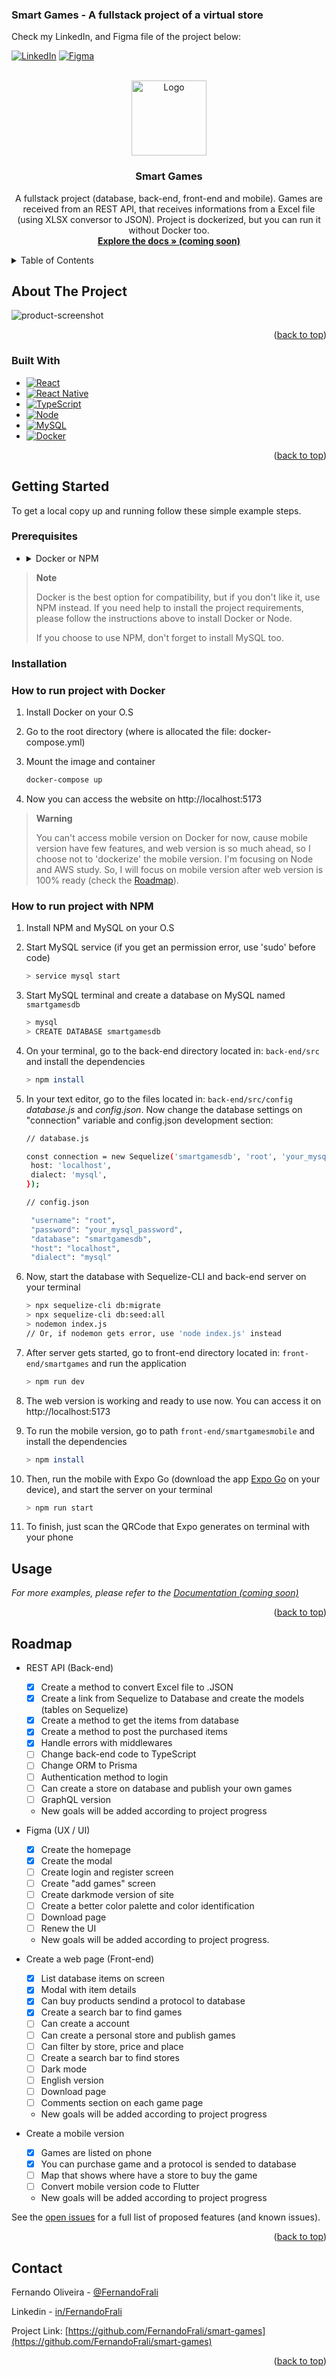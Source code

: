 ### <a name="readme-top">Smart Games - A fullstack project of a virtual store

Check my LinkedIn, and Figma file of the project below:</a>

<!-- PROJECT SHIELDS -->

[![LinkedIn][linkedin-shield]](https://www.linkedin.com/in/fernandofrali/)
[![Figma][figma-shield]](https://www.figma.com/file/qGQ1Te6E3LXc5ggikAXJYO/Smart-Games---Design?node-id=0%3A1&t=tLcVFAeqDpekhh0W-1)

<!-- PROJECT LOGO -->
<br />
<div align="center">
  <a href="https://github.com/FernandoFrali/smart_games">
    <img src="https://images.unsplash.com/photo-1531525727990-67532cd332c6?ixlib=rb-4.0.3&ixid=MnwxMjA3fDB8MHxwaG90by1wYWdlfHx8fGVufDB8fHx8&auto=format&fit=crop&w=880&q=80" alt="Logo" width="120" height="120">
  </a>

<h3 align="center">Smart Games</h3>

  <p align="center">
    A fullstack project (database, back-end, front-end and mobile). Games are received from an REST API, that receives informations from a Excel file (using XLSX conversor to JSON). Project is dockerized, but you can run it without Docker too.
    <br />
    <a href="https://github.com/FernandoFrali/smart-games"><strong>Explore the docs » (coming soon)</strong></a>
    <br />
  </p>
</div>

<!-- TABLE OF CONTENTS -->
<details>
  <summary>Table of Contents</summary>
  <ol>
    <li>
      <a href="#about-the-project">About The Project</a>
      <ul>
        <li><a href="#built-with">Built With</a></li>
      </ul>
    </li>
    <li>
      <a href="#getting-started">Getting Started</a>
      <ul>
        <li><a href="#prerequisites">Prerequisites</a></li>
        <li><a href="#installation">Installation</a></li>
      </ul>
    </li>
    <li><a href="#usage">Usage</a></li>
    <li><a href="#roadmap">Roadmap</a></li>
    <li><a href="#contact">Contact</a></li>
  </ol>
</details>

<!-- ABOUT THE PROJECT -->

## About The Project

![product-screenshot](https://i.imgur.com/1TMAVty.png)

<p align="right">(<a href="#readme-top">back to top</a>)</p>

### Built With

- [![React](https://img.shields.io/badge/-React-61DAFB?logo=react&logoColor=black&style=for-the-badge)][react-url]
- [![React Native](https://img.shields.io/badge/-React%20Native-00a4d2?logo=react&logoColor=white&style=for-the-badge)][native-url]
- [![TypeScript](https://img.shields.io/badge/-TypeScript-0088CC?logo=typescript&logoColor=white&style=for-the-badge)][typescript-url]
- [![Node](https://img.shields.io/badge/-Nodejs-61DAFB?logo=node.js&logoColor=black&style=for-the-badge)][node-url]
- [![MySQL](https://img.shields.io/badge/-MySQL-dc712b?logo=mysql&logoColor=white&style=for-the-badge)][mysql-url]
- [![Docker](https://img.shields.io/badge/-Docker-099cec?logo=docker&logoColor=white&style=for-the-badge)][docker-url]

<p align="right">(<a href="#readme-top">back to top</a>)</p>

<!-- GETTING STARTED -->

## Getting Started

To get a local copy up and running follow these simple example steps.

### Prerequisites

- <details>
    <summary>Docker or NPM</summary>
    <ul>
      <li><a href="https://docs.docker.com/engine/install/">Docker Install Guide</a></li>
      <li><a href="https://github.com/nvm-sh/nvm#installing-and-updating">NVM Install Guide</a></li>
      <li><a href="https://dev.mysql.com/doc/mysql-installation-excerpt/5.7/en/">MySQL Install Guide (if you choose to use NPM)</a></li>
    </ul>
  </details>

> **Note**
>
> Docker is the best option for compatibility, but if you don't like it, use NPM instead. If you need help to install the project requirements, please follow the instructions above to install Docker or Node.
>
> If you choose to use NPM, don't forget to install MySQL too.
> </br>

### Installation

### How to run project with Docker

1. Install Docker on your O.S

2. Go to the root directory (where is allocated the file: docker-compose.yml)

3. Mount the image and container

   ```sh
   docker-compose up
   ```

4. Now you can access the website on http://localhost:5173

> **Warning**
>
> You can't access mobile version on Docker for now, cause mobile version have few features, and web version is so much ahead, so I choose not to 'dockerize' the mobile version. I'm focusing on Node and AWS study. So, I will focus on mobile version after web version is 100% ready (check the <a href="#roadmap">Roadmap</a>).
> </br>

### How to run project with NPM

1. Install NPM and MySQL on your O.S

2. Start MySQL service (if you get an permission error, use 'sudo' before code)
   ```sh
   > service mysql start
   ```
3. Start MySQL terminal and create a database on MySQL named `smartgamesdb`
   ```sh
   > mysql
   > CREATE DATABASE smartgamesdb
   ```
4. On your terminal, go to the back-end directory located in: `back-end/src` and install the dependencies
   ```sh
   > npm install
   ```
5. In your text editor, go to the files located in: `back-end/src/config` *database.js* and *config.json*. Now change the database settings on "connection" variable and config.json development section:
   ```sh
   // database.js
   
   const connection = new Sequelize('smartgamesdb', 'root', 'your_mysql_password', {
    host: 'localhost',
    dialect: 'mysql',
   });
   
   // config.json

    "username": "root",
    "password": "your_mysql_password",
    "database": "smartgamesdb",
    "host": "localhost",
    "dialect": "mysql"
   ```
6. Now, start the database with Sequelize-CLI and back-end server on your terminal
   ```sh
   > npx sequelize-cli db:migrate
   > npx sequelize-cli db:seed:all
   > nodemon index.js
   // Or, if nodemon gets error, use 'node index.js' instead
   ```
7. After server gets started, go to front-end directory located in: `front-end/smartgames` and run the application

   ```sh
   > npm run dev
   ```

8. The web version is working and ready to use now. You can access it on http://localhost:5173

9. To run the mobile version, go to path `front-end/smartgamesmobile` and install the dependencies
   ```sh
   > npm install
   ```
10. Then, run the mobile with Expo Go (download the app [Expo Go](https://expo.dev/client) on your device), and start the server on your terminal
    ```sh
    > npm run start
    ```
11. To finish, just scan the QRCode that Expo generates on terminal with your phone

<!-- USAGE EXAMPLES -->

## Usage

_For more examples, please refer to the [Documentation (coming soon)](https://example.com)_

<p align="right">(<a href="#readme-top">back to top</a>)</p>

<!-- ROADMAP -->

## Roadmap

- REST API (Back-end)

  - [x] Create a method to convert Excel file to .JSON
  - [x] Create a link from Sequelize to Database and create the models (tables on Sequelize)
  - [x] Create a method to get the items from database
  - [x] Create a method to post the purchased items
  - [x] Handle errors with middlewares
  - [ ] Change back-end code to TypeScript
  - [ ] Change ORM to Prisma
  - [ ] Authentication method to login
  - [ ] Can create a store on database and publish your own games
  - [ ] GraphQL version
  - New goals will be added according to project progress

- Figma (UX / UI)

  - [x] Create the homepage
  - [x] Create the modal
  - [ ] Create login and register screen
  - [ ] Create "add games" screen
  - [ ] Create darkmode version of site
  - [ ] Create a better color palette and color identification
  - [ ] Download page
  - [ ] Renew the UI
  - New goals will be added according to project progress.

- Create a web page (Front-end)

  - [x] List database items on screen
  - [x] Modal with item details
  - [x] Can buy products sendind a protocol to database
  - [x] Create a search bar to find games
  - [ ] Can create a account
  - [ ] Can create a personal store and publish games
  - [ ] Can filter by store, price and place
  - [ ] Create a search bar to find stores
  - [ ] Dark mode
  - [ ] English version
  - [ ] Download page
  - [ ] Comments section on each game page
  - New goals will be added according to project progress

- Create a mobile version
  - [x] Games are listed on phone
  - [x] You can purchase game and a protocol is sended to database
  - [ ] Map that shows where have a store to buy the game
  - [ ] Convert mobile version code to Flutter
  - New goals will be added according to project progress

See the [open issues](https://github.com/FernandoFrali/smart-games/issues) for a full list of proposed features (and known issues).

<p align="right">(<a href="#readme-top">back to top</a>)</p>

<!-- CONTACT -->

## Contact

Fernando Oliveira - [@FernandoFrali](https://twitter.com/FernandoFrali)

Linkedin - [in/FernandoFrali](https://www.linkedin.com/in/fernandofrali/)

Project Link: [https://github.com/FernandoFrali/smart-games](https://github.com/FernandoFrali/smart-games)

<p align="right">(<a href="#readme-top">back to top</a>)</p>

<!-- MARKDOWN LINKS & IMAGES -->
<!-- https://www.markdownguide.org/basic-syntax/#reference-style-links -->

[contributors-shield]: https://img.shields.io/github/contributors/FernandoFrali/smart-games.svg?style=for-the-badge
[contributors-url]: https://github.com/FernandoFrali/smart-games/graphs/contributors
[forks-shield]: https://img.shields.io/github/forks/FernandoFrali/smart-games.svg?style=for-the-badge
[forks-url]: https://github.com/FernandoFrali/smart-games/network/members
[stars-shield]: https://img.shields.io/github/stars/FernandoFrali/smart-games.svg?style=for-the-badge
[stars-url]: https://github.com/FernandoFrali/smart-games/stargazers
[issues-shield]: https://img.shields.io/github/issues/FernandoFrali/smart-games.svg?style=for-the-badge
[issues-url]: https://github.com/FernandoFrali/smart-games/issues
[license-shield]: https://img.shields.io/github/license/FernandoFrali/smart-games.svg?style=for-the-badge
[license-url]: https://github.com/FernandoFrali/smart-games/blob/master/LICENSE.txt
[linkedin-shield]: https://img.shields.io/badge/-LinkedIn-black.svg?style=for-the-badge&logo=linkedin&colorB=555
[linkedin-url]: https://linkedin.com/in/FernandoFrali
[product-screenshot]: images/screenshot.png
[react-url]: https://reactjs.org/
[typescript-url]: https://www.typescriptlang.org/
[native-url]: https://reactnative.dev/
[node-url]: https://nodejs.org/
[mysql-url]: https://www.mysql.com/
[docker-url]: https://www.docker.com/
[figma-shield]: https://img.shields.io/badge/-Figma-black.svg?style=for-the-badge&logo=figma&colorB=white
